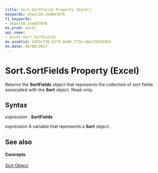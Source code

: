 ```yaml
---
title: Sort.SortFields Property (Excel)
keywords: vbaxl10.chm847078
f1_keywords:
- vbaxl10.chm847078
ms.prod: excel
api_name:
- Excel.Sort.SortFields
ms.assetid: 2d23cff0-5279-8e86-772e-e8e2326fe951
ms.date: 06/08/2017
---
```



# Sort.SortFields Property (Excel)

Returns the **SortFields** object that represents the collection of sort fields associated with the **Sort** object. Read-only.


## Syntax

 _expression_ . **SortFields**

 _expression_ A variable that represents a **Sort** object.


## See also


#### Concepts


[Sort Object](sort-object-excel.md)

